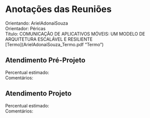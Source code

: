 # Anotações das Reuniões

Orientando: ArielAdonaiSouza  
Orientador: Péricas  
Título: COMUNICAÇÃO DE APLICATIVOS MÓVEIS: UM MODELO DE ARQUITETURA ESCALÁVEL E RESILIENTE  
[Termo](ArielAdonaiSouza_Termo.pdf “Termo”)  

## Atendimento Pré-Projeto

Percentual estimado:  
Comentários:  

## Atendimento Projeto

Percentual estimado:  
Comentários:  
